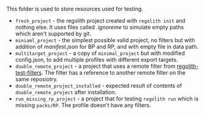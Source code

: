 This folder is used to store resources used for testing.

- `fresh_project` - the regolith project created with `regolith init` and
    nothing else. It uses files called *.ignoreme* to simulate empty paths
    which aren't supported by git.
- `miniaml_project` - the simplest possible valid project, no filters but with
    addition of *manifest.json* for BP and RP, and with empty file in data
    path.
- `multitarget_project` - a copy of `minimal_project` but with modified
    config.json, to add multiple profiles with different export targets.
- `double_remote_project` - a project that uses a remote filter from
    [regolith-test-filters](https://github.com/Bedrock-OSS/regolith-test-filters).
    The filter has a reference to another remote filter on the same reposiotry.
- `double_remote_project_installed` - expected result of contents of
    `double_remote_project` after installation.
- `run_missing_rp_project` - a project that for testing `regolith run` which is
  missing `packs/RP`. The profile doesn't have any filters.

